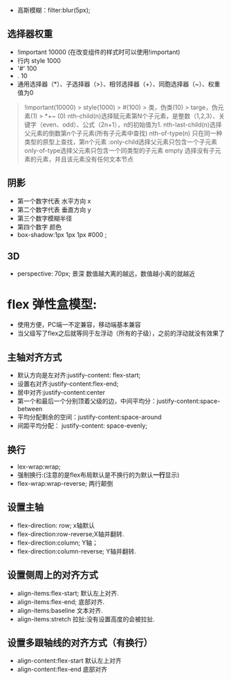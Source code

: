 - 高斯模糊：filter:blur(5px);
## 选择器权重
- !important 10000  (在改变组件的样式时可以使用!important)
- 行内 style 1000
- '#' 100
- .  10
- 通用选择器（*）、子选择器（>）、相邻选择器（+）、同胞选择器（~）、权重值为0
> !important(10000) >  style(1000) > #(100) > 类，伪类(10) > targe，伪元素(1) > *+~ (0)
> nth-child(n)选择赋元素第N个子元素，是整数（1,2,3）、关键字（even、odd）、公式（2n+1），n的初始值为1.
> nth-last-child(n)选择父元素的倒数第n个子元素(所有子元素中查找)
> nth-of-type(n) 只在同一种类型的原型上查找，第n个元素
> :only-child选择父元素只包含一个子元素
> only-of-type选择父元素只包含一个同类型的子元素
> empty  选择没有子元素的元素，并且该元素没有任何文本节点

## 阴影 
 - 第一个数字代表 水平方向 x 
 - 第二个数字代表 垂直方向 y
 - 第三个数字模糊半径 
 - 第四个数字 颜色
 - box-shadow:1px 1px 1px #000 ;

##  3D
- perspective: 70px;   景深 数值越大离的越远，数值越小离的就越近

# flex  弹性盒模型:
- 使用方便，PC端一不定兼容，移动端基本兼容
- 当父级写了flex之后就等同于左浮动（所有的子级），之前的浮动就没有效果了
## 主轴对齐方式
-  默认方向是左对齐:justify-content: flex-start;
- 设置右对齐:justify-content:flex-end;
- 居中对齐:justify-content:center
-  第一个和最后一个分别顶着父级的边，中间平均分：justify-content:space-between
- 平均分配剩余的空间：justify-content:space-around
- 间距平均分配： justify-content: space-evenly;
## 换行
- lex-wrap:wrap; 
- 强制换行:(注意的是flex布局默认是不换行的为默认**一行**显示)
- flex-wrap:wrap-reverse;  两行颠倒
## 设置主轴
- flex-direction: row; x轴默认
- flex-direction:row-reverse;X轴并翻转.
- flex-direction:column; Y轴；
- flex-direction:column-reverse; Y轴并翻转.
## 设置侧周上的对齐方式
- align-items:flex-start;  默认左上对齐.
- align-items:flex-end; 底部对齐.
- align-items:baseline 文本对齐.
- align-items:stretch 拉扯:没有设置高度的会被拉扯.
## 设置多跟轴线的对齐方式（有换行）
- align-content:flex-start 默认左上对齐
-  align-content:flex-end 底部对齐








